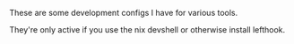 These are some development configs I have for various tools.

They're only active if you use the nix devshell or otherwise install lefthook.